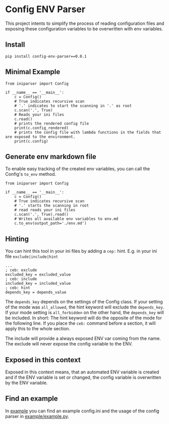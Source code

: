 # Config ENV Parser
This project intents to simplify the process of reading configuration files and
exposing these configuration variables to be overwritten with env variables.

## Install
`pip install config-env-parser==0.0.1`

## Minimal Example
```
from iniparser import Config

if __name__ == '__main__':
    c = Config()
    # True indicates recursive scan
    # '.' indicates to start the scanning in '.' as root
    c.scan('.', True)
    # Reads your ini files
    c.read()
    # prints the rendered config file
    print(c.config_rendered)
    # prints the config file with lambda functions in the fields that are exposed to the environment.
    print(c.config)
```

## Generate env markdown file
To enable easy tracking of the created env variables, 
you can call the Config's `to_env` method.

```
from iniparser import Config

if __name__ == '__main__':
    c = Config()
    # True indicates recursive scan
    # '.' starts the scanning in root
    # read reads your ini files
    c.scan('.', True).read()
    # Writes all available env variables to env.md
    c.to_env(output_path='./env.md')

```

## Hinting
You can hint this tool in your ini files by adding a `cep:` hint.
E.g. in your ini file `exclude|include|hint`
```
...
; ceb: exclude
excluded_key = excluded_value
; ceb: include
included_key = included_value
; ceb: hint
depends_key = depends_value
```
The `depends_key` depends on the settings of the Config class. If your setting of the mode was
`all_allowed`, the hint keyword will exclude the `depends_key`. If your mode setting is
`all_forbidden` on the other hand, the `depends_key` will be included.
In short: The hint keyword will do the opposite of the mode for the following line. 
If you place the `ceb:` command before a section, it will apply this to the whole section.

The include will provide a always exposed ENV var coming from the name.
The exclude will never expose the config variable to the ENV.


## Exposed in this context
Exposed in this context means, that an automated ENV variable is created and if the ENV variable is
set or changed, the config variable is overwritten by the ENV variable. 

## Find an example
In [example](./example) you can find an example config.ini and the usage of the config parser in
[example/example.py](./example/example.py).